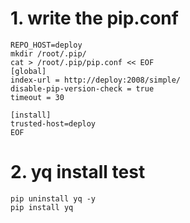 # 1. write the pip.conf
```
REPO_HOST=deploy
mkdir /root/.pip/
cat > /root/.pip/pip.conf << EOF
[global]
index-url = http://deploy:2008/simple/
disable-pip-version-check = true
timeout = 30

[install]
trusted-host=deploy
EOF
```

# 2. yq install test
```
pip uninstall yq -y
pip install yq 
```